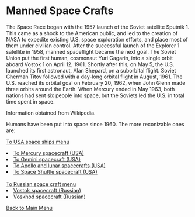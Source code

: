 # Manned Space Crafts

The Space Race began with the 1957 launch of the Soviet satellite Sputnik 1. This came as a shock to the American public, and led to the creation of NASA to expedite existing U.S. space exploration efforts, and place most of them under civilian control. After the successful launch of the Explorer 1 satellite in 1958, manned spaceflight became the next goal. The Soviet Union put the first human, cosmonaut Yuri Gagarin, into a single orbit aboard Vostok 1 on April 12, 1961. Shortly after this, on May 5, the U.S. launched its first astronaut, Alan Shepard, on a suborbital flight. Soviet Gherman Titov followed with a day-long orbital flight in August, 1961. The U.S. reached its orbital goal on February 20, 1962, when John Glenn made three orbits around the Earth. When Mercury ended in May 1963, both nations had sent six people into space, but the Soviets led the U.S. in total time spent in space.

Information obtained from Wikipedia.

Humans have been put into space since 1960. The more reconizable ones are:
 <p>
  <a href="usa.html">To USA space ships menu</a> 
 <li><a href="mercury.html">To Mercury spacecraft (USA)</a></li>
 <li><a href="gemini.html">To Gemini spacecraft (USA)</a> </li>
 <li><a href="apollo.html">To Apollo and lunar spacecrafts (USA)</a></li>	
 <li><a href="spaceShuttle.html">To Space Shuttle spacecraft (USA)</a></li>    
  <br/>   
 <a href="russian.html"> To Russian space craft menu</a>

 <li><a href="vostok.html">Vostok spacecraft (Russian)</a>  </li>
<li><a href="voskhod.html">Voskhod spacecraft (Russian)</a></li>
  </p>
<a href="../index.html">Back to Main Menu</a>
  <p>
   <img alt="" class ="fifty-percent" src="/images/MannedSpacecraft.gif"/>
  </p>
